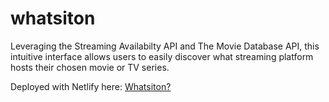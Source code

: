 # whatsiton

Leveraging the Streaming Availabilty API and The Movie Database API, this intuitive interface allows users to easily discover what streaming platform hosts their chosen movie or TV series.

Deployed with Netlify here:
[Whatsiton?](https://6510240ebef72e54c23eec86--friendly-moxie-3dfc64.netlify.app/#/)
